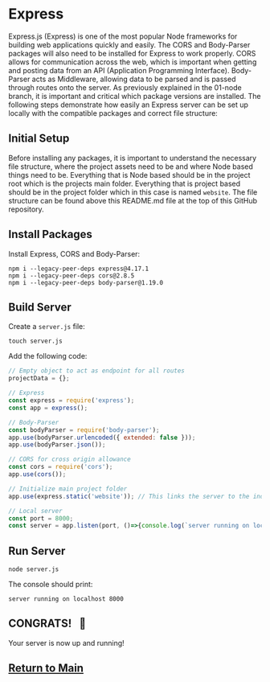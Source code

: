 # Express
Express.js (Express) is one of the most popular Node frameworks for building web applications quickly and easily. The CORS and Body-Parser packages will also need to be installed for Express to work properly. CORS allows for communication across the web, which is important when getting and posting data from an API (Application Programming Interface). Body-Parser acts as Middleware, allowing data to be parsed and is passed through routes onto the server. As previously explained in the 01-node branch, it is important and critical which package versions are installed. The following steps demonstrate how easily an Express server can be set up locally with the compatible packages and correct file structure:

## Initial Setup
Before installing any packages, it is important to understand the necessary file structure, where the project assets need to be and where Node based things need to be. Everything that is Node based should be in the project root which is the projects main folder. Everything that is project based should be in the project folder which in this case is named `website`. The file structure can be found above this README.md file at the top of this GitHub repository.

## Install Packages
Install Express, CORS and Body-Parser:
```
npm i --legacy-peer-deps express@4.17.1
npm i --legacy-peer-deps cors@2.8.5
npm i --legacy-peer-deps body-parser@1.19.0
```

## Build Server
Create a `server.js` file:
```
touch server.js
```

Add the following code:
```js
// Empty object to act as endpoint for all routes
projectData = {};

// Express
const express = require('express');
const app = express();

// Body-Parser
const bodyParser = require('body-parser');
app.use(bodyParser.urlencoded({ extended: false }));
app.use(bodyParser.json());

// CORS for cross origin allowance
const cors = require('cors');
app.use(cors());

// Initialize main project folder
app.use(express.static('website')); // This links the server to the index.html inside the website folder

// Local server
const port = 8000;
const server = app.listen(port, ()=>{console.log(`server running on localhost ${port}`)});
```

## Run Server
```
node server.js
```
The console should print:
```
server running on localhost 8000
```

## CONGRATS! &nbsp; :raised_hands:
Your server is now up and running!

## [Return to Main](https://github.com/michihodges/webpack-basics)
